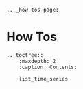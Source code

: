 ```{eval-rst}
.. _how-tos-page:
```

# How Tos

```{eval-rst}
.. toctree::
    :maxdepth: 2
    :caption: Contents:

    list_time_series
```
